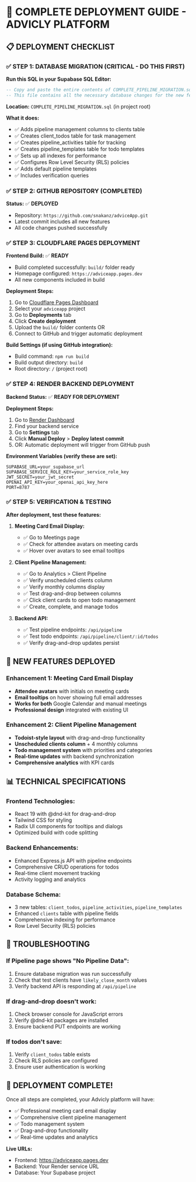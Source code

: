 # 🚀 COMPLETE DEPLOYMENT GUIDE - ADVICLY PLATFORM

## 📋 DEPLOYMENT CHECKLIST

### ✅ **STEP 1: DATABASE MIGRATION (CRITICAL - DO THIS FIRST)**

**Run this SQL in your Supabase SQL Editor:**

```sql
-- Copy and paste the entire contents of COMPLETE_PIPELINE_MIGRATION.sql
-- This file contains all the necessary database changes for the new features
```

**Location:** `COMPLETE_PIPELINE_MIGRATION.sql` (in project root)

**What it does:**
- ✅ Adds pipeline management columns to clients table
- ✅ Creates client_todos table for task management
- ✅ Creates pipeline_activities table for tracking
- ✅ Creates pipeline_templates table for todo templates
- ✅ Sets up all indexes for performance
- ✅ Configures Row Level Security (RLS) policies
- ✅ Adds default pipeline templates
- ✅ Includes verification queries

### ✅ **STEP 2: GITHUB REPOSITORY (COMPLETED)**

**Status:** ✅ **DEPLOYED**
- Repository: `https://github.com/snakanz/adviceApp.git`
- Latest commit includes all new features
- All code changes pushed successfully

### ✅ **STEP 3: CLOUDFLARE PAGES DEPLOYMENT**

**Frontend Build:** ✅ **READY**
- Build completed successfully: `build/` folder ready
- Homepage configured: `https://adviceapp.pages.dev`
- All new components included in build

**Deployment Steps:**
1. Go to [Cloudflare Pages Dashboard](https://dash.cloudflare.com/pages)
2. Select your `adviceapp` project
3. Go to **Deployments** tab
4. Click **Create deployment**
5. Upload the `build/` folder contents OR
6. Connect to GitHub and trigger automatic deployment

**Build Settings (if using GitHub integration):**
- Build command: `npm run build`
- Build output directory: `build`
- Root directory: `/` (project root)

### ✅ **STEP 4: RENDER BACKEND DEPLOYMENT**

**Backend Status:** ✅ **READY FOR DEPLOYMENT**

**Deployment Steps:**
1. Go to [Render Dashboard](https://dashboard.render.com/)
2. Find your backend service
3. Go to **Settings** tab
4. Click **Manual Deploy** > **Deploy latest commit**
5. OR: Automatic deployment will trigger from GitHub push

**Environment Variables (verify these are set):**
```
SUPABASE_URL=your_supabase_url
SUPABASE_SERVICE_ROLE_KEY=your_service_role_key
JWT_SECRET=your_jwt_secret
OPENAI_API_KEY=your_openai_api_key_here
PORT=8787
```

### ✅ **STEP 5: VERIFICATION & TESTING**

**After deployment, test these features:**

1. **Meeting Card Email Display:**
   - ✅ Go to Meetings page
   - ✅ Check for attendee avatars on meeting cards
   - ✅ Hover over avatars to see email tooltips

2. **Client Pipeline Management:**
   - ✅ Go to Analytics > Client Pipeline
   - ✅ Verify unscheduled clients column
   - ✅ Verify monthly columns display
   - ✅ Test drag-and-drop between columns
   - ✅ Click client cards to open todo management
   - ✅ Create, complete, and manage todos

3. **Backend API:**
   - ✅ Test pipeline endpoints: `/api/pipeline`
   - ✅ Test todo endpoints: `/api/pipeline/client/:id/todos`
   - ✅ Verify drag-and-drop updates persist

## 🎯 **NEW FEATURES DEPLOYED**

### **Enhancement 1: Meeting Card Email Display**
- **Attendee avatars** with initials on meeting cards
- **Email tooltips** on hover showing full email addresses
- **Works for both** Google Calendar and manual meetings
- **Professional design** integrated with existing UI

### **Enhancement 2: Client Pipeline Management**
- **Todoist-style layout** with drag-and-drop functionality
- **Unscheduled clients column** + 4 monthly columns
- **Todo management system** with priorities and categories
- **Real-time updates** with backend synchronization
- **Comprehensive analytics** with KPI cards

## 📊 **TECHNICAL SPECIFICATIONS**

### **Frontend Technologies:**
- React 19 with @dnd-kit for drag-and-drop
- Tailwind CSS for styling
- Radix UI components for tooltips and dialogs
- Optimized build with code splitting

### **Backend Enhancements:**
- Enhanced Express.js API with pipeline endpoints
- Comprehensive CRUD operations for todos
- Real-time client movement tracking
- Activity logging and analytics

### **Database Schema:**
- 3 new tables: `client_todos`, `pipeline_activities`, `pipeline_templates`
- Enhanced `clients` table with pipeline fields
- Comprehensive indexing for performance
- Row Level Security (RLS) policies

## 🔧 **TROUBLESHOOTING**

### **If Pipeline page shows "No Pipeline Data":**
1. Ensure database migration was run successfully
2. Check that test clients have `likely_close_month` values
3. Verify backend API is responding at `/api/pipeline`

### **If drag-and-drop doesn't work:**
1. Check browser console for JavaScript errors
2. Verify @dnd-kit packages are installed
3. Ensure backend PUT endpoints are working

### **If todos don't save:**
1. Verify `client_todos` table exists
2. Check RLS policies are configured
3. Ensure user authentication is working

## 🎉 **DEPLOYMENT COMPLETE!**

Once all steps are completed, your Advicly platform will have:
- ✅ Professional meeting card email display
- ✅ Comprehensive client pipeline management
- ✅ Todo management system
- ✅ Drag-and-drop functionality
- ✅ Real-time updates and analytics

**Live URLs:**
- Frontend: https://adviceapp.pages.dev
- Backend: Your Render service URL
- Database: Your Supabase project
